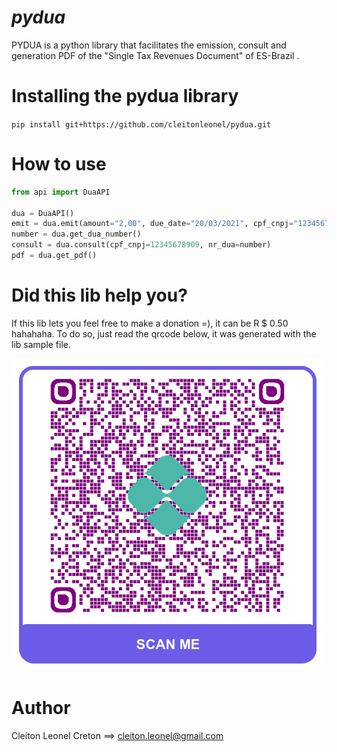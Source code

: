# _pydua_

PYDUA is a python library that facilitates the emission, consult and generation PDF of the "Single Tax Revenues Document" of ES-Brazil .

# Installing the pydua library

```pip install git+https://github.com/cleitonleonel/pydua.git```

# How to use

```python
from api import DuaAPI

dua = DuaAPI()
emit = dua.emit(amount="2,00", due_date="20/03/2021", cpf_cnpj="12345678909")
number = dua.get_dua_number()
consult = dua.consult(cpf_cnpj=12345678909, nr_dua=number)
pdf = dua.get_pdf()
```

# Did this lib help you?

If this lib lets you feel free to make a donation =), it can be R $ 0.50 hahahaha. To do so, just read the qrcode below, it was generated with the lib sample file.

![QRCode Doação](https://github.com/cleitonleonel/pypix/blob/master/qrcode.png?raw=true)


# Author

Cleiton Leonel Creton ==> cleiton.leonel@gmail.com